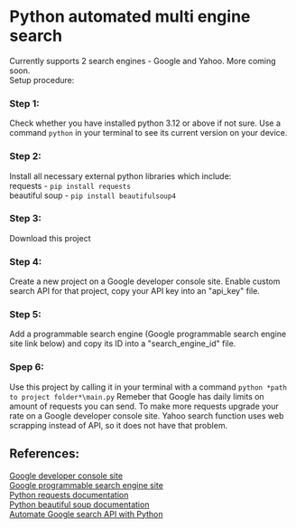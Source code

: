 # Python automated multi engine search
Currently supports 2 search engines - Google and Yahoo. More coming soon. <br>
Setup procedure:

### Step 1:
Check whether you have installed python 3.12 or above if not sure. Use a command `python` in your terminal to see its current version on your device.

### Step 2:
Install all necessary external python libraries which include:<br>
requests - `pip install requests`<br>
beautiful soup - `pip install beautifulsoup4`

### Step 3: 
Download this project

### Step 4:
Create a new project on a Google developer console site. Enable custom search API for that project, copy your API key into an "api_key" file. 

### Step 5:
Add a programmable search engine (Google programmable search engine site link below) and copy its ID into a "search_engine_id" file. 

### Spep 6: 
Use this project by calling it in your terminal with a command `python *path to project folder*\main.py`
Remeber that Google has daily limits on amount of requests you can send. To make more requests upgrade your rate on a Google developer console site.
Yahoo search function uses web scrapping instead of API, so it does not have that problem. 

## References:
[Google developer console site](https://console.cloud.google.com)<br>
[Google programmable search engine site](https://programmablesearchengine.google.com)<br>
[Python requests documentation](https://requests.readthedocs.io/en/latest/)<br>
[Python beautiful soup documentation](https://www.crummy.com/software/BeautifulSoup/bs4/doc/#)<br>
[Automate Google search API with Python](https://www.youtube.com/watch?v=TddYMNVV14g)<br>
